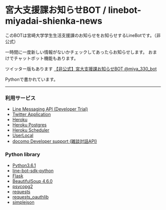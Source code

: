 # 宮大支援課お知らせBOT / linebot-miyadai-shienka-news

このBOTは宮崎大学学生生活支援課のお知らせをお知らせするLineBotです。（非公式）

一時間に一度新しい情報がないかチェックしてあったらお知らせします。
おまけでチャットボット機能もあります。

ツイッター版もあります [【非公式】宮大支援課お知らせBOT @miya_330_bot](https://twitter.com/miya_330_bot "https://twitter.com/miya_330_bot")

Pythonで書かれています。

- - -

### 利用サービス
* [Line Messaging API (Developer Trial) ](https://business.line.me/ja/services/bot "https://business.line.me/ja/services/bot")
* [Twitter Application](https://dev.twitter.com,"https://dev.twitter.com")
* [Heroku](https://heroku.com "https://heroku.com")
* [Heroku Postgres](https://elements.heroku.com/addons/heroku-postgresql, "https://elements.heroku.com/addons/heroku-postgresql")
* [Heroku Scheduler](https://elements.heroku.com/addons/scheduler, "https://elements.heroku.com/addons/scheduler")
* [UserLocal](http://ai.userlocal.jp/document/free/top/ "http://ai.userlocal.jp/document/free/top/")
* [docomo Developer support (雑談対話API)](https://dev.smt.docomo.ne.jp/?p=docs.api.page&api_name=dialogue&p_name=api_usage_scenario "https://dev.smt.docomo.ne.jp/?p=docs.api.page&api_name=dialogue&p_name=api_usage_scenario")

### Python library
* [Python3.6.1](https://www.python.org "https://www.python.org")
* [line-bot-sdk-python](https://github.com/line/line-bot-sdk-python "https://github.com/line/line-bot-sdk-python")
* [Flask](http://flask.pocoo.org "http://flask.pocoo.org")
* [BeautifulSoup 4.6.0](https://www.crummy.com/software/BeautifulSoup/ "https://www.crummy.com/software/BeautifulSoup/")
* [psycopg2](http://initd.org/psycopg/docs/,"http://initd.org/psycopg/docs/")
* [requests](https://pypi.python.org/pypi/requests "https://pypi.python.org/pypi/requests")
* [requests_oauthlib](https://github.com/requests/requests-oauthlib,"https://github.com/requests/requests-oauthlib")
* [simplejson](https://pypi.python.org/pypi/simplejson/ "https://pypi.python.org/pypi/simplejson/")
